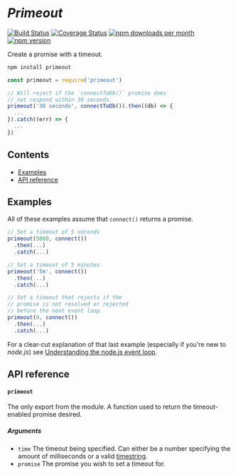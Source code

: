 # _Primeout_

[![Build Status](https://travis-ci.org/jpwilliams/primeout.svg)](https://travis-ci.org/jpwilliams/primeout) [![Coverage Status](https://coveralls.io/repos/github/jpwilliams/primeout/badge.svg)](https://coveralls.io/github/jpwilliams/primeout) [![npm downloads per month](https://img.shields.io/npm/dm/primeout.svg)](https://www.npmjs.com/package/primeout) [![npm version](https://img.shields.io/npm/v/primeout.svg)](https://www.npmjs.com/package/primeout)

Create a promise with a timeout.

``` js
npm install primeout
```

``` js
const primeout = require('primeout')

// Will reject if the `connectToDb()` promise does
// not respond within 30 seconds.
primeout('30 seconds', connectToDb()).then((db) => {
  ...
}).catch((err) => {
  ...
})
```

## Contents

* [Examples](#examples)
* [API reference](#api-reference)

## Examples

All of these examples assume that `connect()` returns a promise.

``` js
// Set a timeout of 5 seconds
primeout(5000, connect())
  .then(...)
  .catch(...)
```

``` js
// Set a timeout of 5 minutes
primeout('5m', connect())
  .then(...)
  .catch(...)
```

``` js
// Set a timeout that rejects if the
// promise is not resolved or rejected
// before the next event loop.
primeout(0, connect())
  .then(...)
  .catch(...)
```

For a clear-cut explanation of that last example (especially if you're new to _node.js_) see [Understanding the node.js event loop](http://blog.mixu.net/2011/02/01/understanding-the-node-js-event-loop/).

## API reference

#### `primeout`

The only export from the module. A function used to return the timeout-enabled promise desired.

##### Arguments

* `time` The timeout being specified. Can either be a number specifying the amount of milliseconds or a valid [timestring](https://www.npmjs.com/package/timestring).
* `promise` The promise you wish to set a timeout for.
